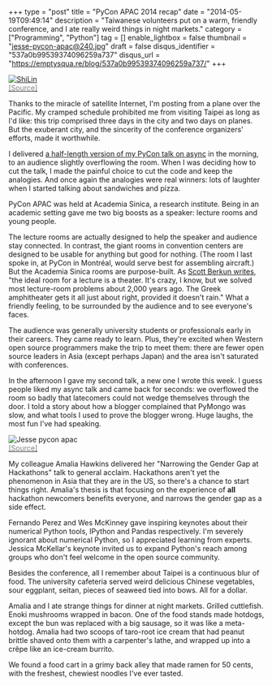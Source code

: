 +++
type = "post"
title = "PyCon APAC 2014 recap"
date = "2014-05-19T09:49:14"
description = "Taiwanese volunteers put on a warm, friendly conference, and I ate really weird things in night markets."
category = ["Programming", "Python"]
tag = []
enable_lightbox = false
thumbnail = "jesse-pycon-apac@240.jpg"
draft = false
disqus_identifier = "537a0b99539374096259a737"
disqus_url = "https://emptysqua.re/blog/537a0b99539374096259a737/"
+++

<p><a href="http://commons.wikimedia.org/wiki/File:ShiLin.jpg"><img style="display:block; margin-left:auto; margin-right:auto;" src="ShiLin.jpg" alt="ShiLin" title="ShiLin" />
</a>
<a href="http://commons.wikimedia.org/wiki/File:ShiLin.jpg"><span style="color:gray">[Source]</span></a></p>
<p>Thanks to the miracle of satellite Internet, I'm posting from a plane over the Pacific. My cramped schedule prohibited me from visiting Taipei as long as I'd like: this trip comprised three days in the city and two days on planes. But the exuberant city, and the sincerity of the conference organizers' efforts, made it worthwhile.</p>
<p>I delivered <a href="/blog/pycon-2014-video-what-is-async/">a half-length version of my PyCon talk on async</a> in the morning, to an audience slightly overflowing the room. When I was deciding how to cut the talk, I made the painful choice to cut the code and keep the analogies. And once again the analogies were real winners: lots of laughter when I started talking about sandwiches and pizza.</p>
<p>PyCon APAC was held at Academia Sinica, a research institute. Being in an academic setting gave me two big boosts as a speaker: lecture rooms and young people.</p>
<p>The lecture rooms are actually designed to help the speaker and audience stay connected. In contrast, the giant rooms in convention centers are designed to be usable for anything but good for nothing. (The room I last spoke in, at PyCon in Montr&eacute;al, would serve best for assembling aircraft.) But the Academia Sinica rooms are purpose-built. As <a href="http://www.amazon.com/Confessions-Public-Speaker-English/dp/1449301959/tag=scottberkunco-20">Scott Berkun writes</a>, "the ideal room for a lecture is a theater. It's crazy, I know, but we solved most lecture-room problems about 2,000 years ago. The Greek amphitheater gets it all just about right, provided it doesn't rain." What a friendly feeling, to be surrounded by the audience and to see everyone's faces.</p>
<p>The audience was generally university students or professionals early in their careers. They came ready to learn. Plus, they're excited when Western open source programmers make the trip to meet them: there are fewer open source leaders in Asia (except perhaps Japan) and the area isn't saturated with conferences.</p>
<p>In the afternoon I gave my second talk, a new one I wrote this week. I guess people liked my async talk and came back for seconds: we overflowed the room so badly that latecomers could not wedge themselves through the door. I told a story about how a blogger complained that PyMongo was slow, and what tools I used to prove the blogger wrong. Huge laughs, the most fun I've had speaking.</p>
<p><img style="display:block; margin-left:auto; margin-right:auto;" src="jesse-pycon-apac.jpg" alt="Jesse pycon apac" title="Jesse pycon apac" />
<a href="https://twitter.com/zakiakhmad/status/468413809204269056"><span style="color:gray">[Source]</span></a></p>
<p>My colleague Amalia Hawkins delivered her "Narrowing the Gender Gap at Hackathons" talk to general acclaim. Hackathons aren't yet the phenomenon in Asia that they are in the US, so there's a chance to start things right. Amalia's thesis is that focusing on the experience of <strong>all</strong> hackathon newcomers benefits everyone, and narrows the gender gap as a side effect.</p>
<p>Fernando Perez and Wes McKinney gave inspiring keynotes about their numerical Python tools, IPython and Pandas respectively. I'm severely ignorant about numerical Python, so I appreciated learning from experts. Jessica McKellar's keynote invited us to expand Python's reach among groups who don't feel welcome in the open source community.</p>
<p>Besides the conference, all I remember about Taipei is a continuous blur of food. The university cafeteria served weird delicious Chinese vegetables, sour eggplant, seitan, pieces of seaweed tied into bows. All for a dollar.</p>
<p>Amalia and I ate strange things for dinner at night markets. Grilled cuttlefish. Enoki mushrooms wrapped in bacon. One of the food stands made hotdogs, except the bun was replaced with a big sausage, so it was like a meta-hotdog. Amalia had two scoops of taro-root ice cream that had peanut brittle shaved onto them with a carpenter's lathe, and wrapped up into a cr&ecirc;pe like an ice-cream burrito.</p>
<p>We found a food cart in a grimy back alley that made ramen for 50 cents, with the freshest, chewiest noodles I've ever tasted.</p>
